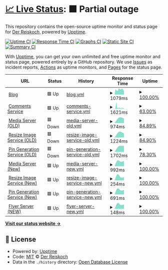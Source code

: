 # [📈 Live Status](https://Der-Reiskoch.github.io/upptime): <!--live status--> **🟧 Partial outage**

This repository contains the open-source uptime monitor and status page for [Der Reiskoch](https://der.reisko.ch), powered by [Upptime](https://github.com/upptime/upptime).

[![Uptime CI](https://github.com/Der-Reiskoch/upptime/workflows/Uptime%20CI/badge.svg)](https://github.com/Der-Reiskoch/upptime/actions?query=workflow%3A%22Uptime+CI%22)
[![Response Time CI](https://github.com/Der-Reiskoch/upptime/workflows/Response%20Time%20CI/badge.svg)](https://github.com/Der-Reiskoch/upptime/actions?query=workflow%3A%22Response+Time+CI%22)
[![Graphs CI](https://github.com/Der-Reiskoch/upptime/workflows/Graphs%20CI/badge.svg)](https://github.com/Der-Reiskoch/upptime/actions?query=workflow%3A%22Graphs+CI%22)
[![Static Site CI](https://github.com/Der-Reiskoch/upptime/workflows/Static%20Site%20CI/badge.svg)](https://github.com/Der-Reiskoch/upptime/actions?query=workflow%3A%22Static+Site+CI%22)
[![Summary CI](https://github.com/Der-Reiskoch/upptime/workflows/Summary%20CI/badge.svg)](https://github.com/Der-Reiskoch/upptime/actions?query=workflow%3A%22Summary+CI%22)

With [Upptime](https://upptime.js.org), you can get your own unlimited and free uptime monitor and status page, powered entirely by a GitHub repository. We use [Issues](https://github.com/Der-Reiskoch/upptime/issues) as incident reports, [Actions](https://github.com/Der-Reiskoch/upptime/actions) as uptime monitors, and [Pages](https://Der-Reiskoch.github.io/upptime) for the status page.

<!--start: status pages-->
<!-- This summary is generated by Upptime (https://github.com/upptime/upptime) -->
<!-- Do not edit this manually, your changes will be overwritten -->
<!-- prettier-ignore -->
| URL | Status | History | Response Time | Uptime |
| --- | ------ | ------- | ------------- | ------ |
| <img alt="" src="https://icons.duckduckgo.com/ip3/www.der-reiskoch.de.ico" height="13"> [Blog](https://www.der-reiskoch.de) | 🟩 Up | [blog.yml](https://github.com/Der-Reiskoch/upptime/commits/HEAD/history/blog.yml) | <details><summary><img alt="Response time graph" src="./graphs/blog/response-time-week.png" height="20"> 1079ms</summary><br><a href="https://Der-Reiskoch.github.io/upptime/history/blog"><img alt="Response time 1249" src="https://img.shields.io/endpoint?url=https%3A%2F%2Fraw.githubusercontent.com%2FDer-Reiskoch%2Fupptime%2FHEAD%2Fapi%2Fblog%2Fresponse-time.json"></a><br><a href="https://Der-Reiskoch.github.io/upptime/history/blog"><img alt="24-hour response time 815" src="https://img.shields.io/endpoint?url=https%3A%2F%2Fraw.githubusercontent.com%2FDer-Reiskoch%2Fupptime%2FHEAD%2Fapi%2Fblog%2Fresponse-time-day.json"></a><br><a href="https://Der-Reiskoch.github.io/upptime/history/blog"><img alt="7-day response time 1079" src="https://img.shields.io/endpoint?url=https%3A%2F%2Fraw.githubusercontent.com%2FDer-Reiskoch%2Fupptime%2FHEAD%2Fapi%2Fblog%2Fresponse-time-week.json"></a><br><a href="https://Der-Reiskoch.github.io/upptime/history/blog"><img alt="30-day response time 1192" src="https://img.shields.io/endpoint?url=https%3A%2F%2Fraw.githubusercontent.com%2FDer-Reiskoch%2Fupptime%2FHEAD%2Fapi%2Fblog%2Fresponse-time-month.json"></a><br><a href="https://Der-Reiskoch.github.io/upptime/history/blog"><img alt="1-year response time 1210" src="https://img.shields.io/endpoint?url=https%3A%2F%2Fraw.githubusercontent.com%2FDer-Reiskoch%2Fupptime%2FHEAD%2Fapi%2Fblog%2Fresponse-time-year.json"></a></details> | <details><summary><a href="https://Der-Reiskoch.github.io/upptime/history/blog">100.00%</a></summary><a href="https://Der-Reiskoch.github.io/upptime/history/blog"><img alt="All-time uptime 99.86%" src="https://img.shields.io/endpoint?url=https%3A%2F%2Fraw.githubusercontent.com%2FDer-Reiskoch%2Fupptime%2FHEAD%2Fapi%2Fblog%2Fuptime.json"></a><br><a href="https://Der-Reiskoch.github.io/upptime/history/blog"><img alt="24-hour uptime 100.00%" src="https://img.shields.io/endpoint?url=https%3A%2F%2Fraw.githubusercontent.com%2FDer-Reiskoch%2Fupptime%2FHEAD%2Fapi%2Fblog%2Fuptime-day.json"></a><br><a href="https://Der-Reiskoch.github.io/upptime/history/blog"><img alt="7-day uptime 100.00%" src="https://img.shields.io/endpoint?url=https%3A%2F%2Fraw.githubusercontent.com%2FDer-Reiskoch%2Fupptime%2FHEAD%2Fapi%2Fblog%2Fuptime-week.json"></a><br><a href="https://Der-Reiskoch.github.io/upptime/history/blog"><img alt="30-day uptime 98.39%" src="https://img.shields.io/endpoint?url=https%3A%2F%2Fraw.githubusercontent.com%2FDer-Reiskoch%2Fupptime%2FHEAD%2Fapi%2Fblog%2Fuptime-month.json"></a><br><a href="https://Der-Reiskoch.github.io/upptime/history/blog"><img alt="1-year uptime 99.80%" src="https://img.shields.io/endpoint?url=https%3A%2F%2Fraw.githubusercontent.com%2FDer-Reiskoch%2Fupptime%2FHEAD%2Fapi%2Fblog%2Fuptime-year.json"></a></details>
| <img alt="" src="https://icons.duckduckgo.com/ip3/kommentare.koch-reis.de.ico" height="13"> [Comments Service](https://kommentare.koch-reis.de/) | 🟩 Up | [comments-service.yml](https://github.com/Der-Reiskoch/upptime/commits/HEAD/history/comments-service.yml) | <details><summary><img alt="Response time graph" src="./graphs/comments-service/response-time-week.png" height="20"> 1621ms</summary><br><a href="https://Der-Reiskoch.github.io/upptime/history/comments-service"><img alt="Response time 1139" src="https://img.shields.io/endpoint?url=https%3A%2F%2Fraw.githubusercontent.com%2FDer-Reiskoch%2Fupptime%2FHEAD%2Fapi%2Fcomments-service%2Fresponse-time.json"></a><br><a href="https://Der-Reiskoch.github.io/upptime/history/comments-service"><img alt="24-hour response time 579" src="https://img.shields.io/endpoint?url=https%3A%2F%2Fraw.githubusercontent.com%2FDer-Reiskoch%2Fupptime%2FHEAD%2Fapi%2Fcomments-service%2Fresponse-time-day.json"></a><br><a href="https://Der-Reiskoch.github.io/upptime/history/comments-service"><img alt="7-day response time 1621" src="https://img.shields.io/endpoint?url=https%3A%2F%2Fraw.githubusercontent.com%2FDer-Reiskoch%2Fupptime%2FHEAD%2Fapi%2Fcomments-service%2Fresponse-time-week.json"></a><br><a href="https://Der-Reiskoch.github.io/upptime/history/comments-service"><img alt="30-day response time 1638" src="https://img.shields.io/endpoint?url=https%3A%2F%2Fraw.githubusercontent.com%2FDer-Reiskoch%2Fupptime%2FHEAD%2Fapi%2Fcomments-service%2Fresponse-time-month.json"></a><br><a href="https://Der-Reiskoch.github.io/upptime/history/comments-service"><img alt="1-year response time 1168" src="https://img.shields.io/endpoint?url=https%3A%2F%2Fraw.githubusercontent.com%2FDer-Reiskoch%2Fupptime%2FHEAD%2Fapi%2Fcomments-service%2Fresponse-time-year.json"></a></details> | <details><summary><a href="https://Der-Reiskoch.github.io/upptime/history/comments-service">63.00%</a></summary><a href="https://Der-Reiskoch.github.io/upptime/history/comments-service"><img alt="All-time uptime 99.43%" src="https://img.shields.io/endpoint?url=https%3A%2F%2Fraw.githubusercontent.com%2FDer-Reiskoch%2Fupptime%2FHEAD%2Fapi%2Fcomments-service%2Fuptime.json"></a><br><a href="https://Der-Reiskoch.github.io/upptime/history/comments-service"><img alt="24-hour uptime 100.00%" src="https://img.shields.io/endpoint?url=https%3A%2F%2Fraw.githubusercontent.com%2FDer-Reiskoch%2Fupptime%2FHEAD%2Fapi%2Fcomments-service%2Fuptime-day.json"></a><br><a href="https://Der-Reiskoch.github.io/upptime/history/comments-service"><img alt="7-day uptime 63.00%" src="https://img.shields.io/endpoint?url=https%3A%2F%2Fraw.githubusercontent.com%2FDer-Reiskoch%2Fupptime%2FHEAD%2Fapi%2Fcomments-service%2Fuptime-week.json"></a><br><a href="https://Der-Reiskoch.github.io/upptime/history/comments-service"><img alt="30-day uptime 89.88%" src="https://img.shields.io/endpoint?url=https%3A%2F%2Fraw.githubusercontent.com%2FDer-Reiskoch%2Fupptime%2FHEAD%2Fapi%2Fcomments-service%2Fuptime-month.json"></a><br><a href="https://Der-Reiskoch.github.io/upptime/history/comments-service"><img alt="1-year uptime 98.75%" src="https://img.shields.io/endpoint?url=https%3A%2F%2Fraw.githubusercontent.com%2FDer-Reiskoch%2Fupptime%2FHEAD%2Fapi%2Fcomments-service%2Fuptime-year.json"></a></details>
| <img alt="" src="https://icons.duckduckgo.com/ip3/bilder.der-reiskoch.de.ico" height="13"> [Media Server (OLD)](https://bilder.der-reiskoch.de) | 🟥 Down | [media-server-old.yml](https://github.com/Der-Reiskoch/upptime/commits/HEAD/history/media-server-old.yml) | <details><summary><img alt="Response time graph" src="./graphs/media-server-old/response-time-week.png" height="20"> 974ms</summary><br><a href="https://Der-Reiskoch.github.io/upptime/history/media-server-old"><img alt="Response time 974" src="https://img.shields.io/endpoint?url=https%3A%2F%2Fraw.githubusercontent.com%2FDer-Reiskoch%2Fupptime%2FHEAD%2Fapi%2Fmedia-server-old%2Fresponse-time.json"></a><br><a href="https://Der-Reiskoch.github.io/upptime/history/media-server-old"><img alt="24-hour response time 0" src="https://img.shields.io/endpoint?url=https%3A%2F%2Fraw.githubusercontent.com%2FDer-Reiskoch%2Fupptime%2FHEAD%2Fapi%2Fmedia-server-old%2Fresponse-time-day.json"></a><br><a href="https://Der-Reiskoch.github.io/upptime/history/media-server-old"><img alt="7-day response time 974" src="https://img.shields.io/endpoint?url=https%3A%2F%2Fraw.githubusercontent.com%2FDer-Reiskoch%2Fupptime%2FHEAD%2Fapi%2Fmedia-server-old%2Fresponse-time-week.json"></a><br><a href="https://Der-Reiskoch.github.io/upptime/history/media-server-old"><img alt="30-day response time 974" src="https://img.shields.io/endpoint?url=https%3A%2F%2Fraw.githubusercontent.com%2FDer-Reiskoch%2Fupptime%2FHEAD%2Fapi%2Fmedia-server-old%2Fresponse-time-month.json"></a><br><a href="https://Der-Reiskoch.github.io/upptime/history/media-server-old"><img alt="1-year response time 974" src="https://img.shields.io/endpoint?url=https%3A%2F%2Fraw.githubusercontent.com%2FDer-Reiskoch%2Fupptime%2FHEAD%2Fapi%2Fmedia-server-old%2Fresponse-time-year.json"></a></details> | <details><summary><a href="https://Der-Reiskoch.github.io/upptime/history/media-server-old">84.89%</a></summary><a href="https://Der-Reiskoch.github.io/upptime/history/media-server-old"><img alt="All-time uptime 84.89%" src="https://img.shields.io/endpoint?url=https%3A%2F%2Fraw.githubusercontent.com%2FDer-Reiskoch%2Fupptime%2FHEAD%2Fapi%2Fmedia-server-old%2Fuptime.json"></a><br><a href="https://Der-Reiskoch.github.io/upptime/history/media-server-old"><img alt="24-hour uptime 76.49%" src="https://img.shields.io/endpoint?url=https%3A%2F%2Fraw.githubusercontent.com%2FDer-Reiskoch%2Fupptime%2FHEAD%2Fapi%2Fmedia-server-old%2Fuptime-day.json"></a><br><a href="https://Der-Reiskoch.github.io/upptime/history/media-server-old"><img alt="7-day uptime 84.89%" src="https://img.shields.io/endpoint?url=https%3A%2F%2Fraw.githubusercontent.com%2FDer-Reiskoch%2Fupptime%2FHEAD%2Fapi%2Fmedia-server-old%2Fuptime-week.json"></a><br><a href="https://Der-Reiskoch.github.io/upptime/history/media-server-old"><img alt="30-day uptime 84.89%" src="https://img.shields.io/endpoint?url=https%3A%2F%2Fraw.githubusercontent.com%2FDer-Reiskoch%2Fupptime%2FHEAD%2Fapi%2Fmedia-server-old%2Fuptime-month.json"></a><br><a href="https://Der-Reiskoch.github.io/upptime/history/media-server-old"><img alt="1-year uptime 84.89%" src="https://img.shields.io/endpoint?url=https%3A%2F%2Fraw.githubusercontent.com%2FDer-Reiskoch%2Fupptime%2FHEAD%2Fapi%2Fmedia-server-old%2Fuptime-year.json"></a></details>
| <img alt="" src="https://icons.duckduckgo.com/ip3/resize.der-reiskoch.de.ico" height="13"> [Resize Image Service (OLD)](https://resize.der-reiskoch.de/?src=%2fmedia%2f1000%2f1091%2fgefuellte_lotuswurzel.jpg&width=190) | 🟥 Down | [resize-image-service-old.yml](https://github.com/Der-Reiskoch/upptime/commits/HEAD/history/resize-image-service-old.yml) | <details><summary><img alt="Response time graph" src="./graphs/resize-image-service-old/response-time-week.png" height="20"> 1224ms</summary><br><a href="https://Der-Reiskoch.github.io/upptime/history/resize-image-service-old"><img alt="Response time 1224" src="https://img.shields.io/endpoint?url=https%3A%2F%2Fraw.githubusercontent.com%2FDer-Reiskoch%2Fupptime%2FHEAD%2Fapi%2Fresize-image-service-old%2Fresponse-time.json"></a><br><a href="https://Der-Reiskoch.github.io/upptime/history/resize-image-service-old"><img alt="24-hour response time 0" src="https://img.shields.io/endpoint?url=https%3A%2F%2Fraw.githubusercontent.com%2FDer-Reiskoch%2Fupptime%2FHEAD%2Fapi%2Fresize-image-service-old%2Fresponse-time-day.json"></a><br><a href="https://Der-Reiskoch.github.io/upptime/history/resize-image-service-old"><img alt="7-day response time 1224" src="https://img.shields.io/endpoint?url=https%3A%2F%2Fraw.githubusercontent.com%2FDer-Reiskoch%2Fupptime%2FHEAD%2Fapi%2Fresize-image-service-old%2Fresponse-time-week.json"></a><br><a href="https://Der-Reiskoch.github.io/upptime/history/resize-image-service-old"><img alt="30-day response time 1224" src="https://img.shields.io/endpoint?url=https%3A%2F%2Fraw.githubusercontent.com%2FDer-Reiskoch%2Fupptime%2FHEAD%2Fapi%2Fresize-image-service-old%2Fresponse-time-month.json"></a><br><a href="https://Der-Reiskoch.github.io/upptime/history/resize-image-service-old"><img alt="1-year response time 1224" src="https://img.shields.io/endpoint?url=https%3A%2F%2Fraw.githubusercontent.com%2FDer-Reiskoch%2Fupptime%2FHEAD%2Fapi%2Fresize-image-service-old%2Fresponse-time-year.json"></a></details> | <details><summary><a href="https://Der-Reiskoch.github.io/upptime/history/resize-image-service-old">84.90%</a></summary><a href="https://Der-Reiskoch.github.io/upptime/history/resize-image-service-old"><img alt="All-time uptime 84.90%" src="https://img.shields.io/endpoint?url=https%3A%2F%2Fraw.githubusercontent.com%2FDer-Reiskoch%2Fupptime%2FHEAD%2Fapi%2Fresize-image-service-old%2Fuptime.json"></a><br><a href="https://Der-Reiskoch.github.io/upptime/history/resize-image-service-old"><img alt="24-hour uptime 76.49%" src="https://img.shields.io/endpoint?url=https%3A%2F%2Fraw.githubusercontent.com%2FDer-Reiskoch%2Fupptime%2FHEAD%2Fapi%2Fresize-image-service-old%2Fuptime-day.json"></a><br><a href="https://Der-Reiskoch.github.io/upptime/history/resize-image-service-old"><img alt="7-day uptime 84.90%" src="https://img.shields.io/endpoint?url=https%3A%2F%2Fraw.githubusercontent.com%2FDer-Reiskoch%2Fupptime%2FHEAD%2Fapi%2Fresize-image-service-old%2Fuptime-week.json"></a><br><a href="https://Der-Reiskoch.github.io/upptime/history/resize-image-service-old"><img alt="30-day uptime 84.90%" src="https://img.shields.io/endpoint?url=https%3A%2F%2Fraw.githubusercontent.com%2FDer-Reiskoch%2Fupptime%2FHEAD%2Fapi%2Fresize-image-service-old%2Fuptime-month.json"></a><br><a href="https://Der-Reiskoch.github.io/upptime/history/resize-image-service-old"><img alt="1-year uptime 84.90%" src="https://img.shields.io/endpoint?url=https%3A%2F%2Fraw.githubusercontent.com%2FDer-Reiskoch%2Fupptime%2FHEAD%2Fapi%2Fresize-image-service-old%2Fuptime-year.json"></a></details>
| <img alt="" src="https://icons.duckduckgo.com/ip3/pins.der-reiskoch.de.ico" height="13"> [Pin Generation Service (OLD)](https://pins.der-reiskoch.de/v2/?id=1271&title=Gaeng%20Om%20Moo%20aus%20dem%20Isaan) | 🟥 Down | [pin-generation-service-old.yml](https://github.com/Der-Reiskoch/upptime/commits/HEAD/history/pin-generation-service-old.yml) | <details><summary><img alt="Response time graph" src="./graphs/pin-generation-service-old/response-time-week.png" height="20"> 1702ms</summary><br><a href="https://Der-Reiskoch.github.io/upptime/history/pin-generation-service-old"><img alt="Response time 1702" src="https://img.shields.io/endpoint?url=https%3A%2F%2Fraw.githubusercontent.com%2FDer-Reiskoch%2Fupptime%2FHEAD%2Fapi%2Fpin-generation-service-old%2Fresponse-time.json"></a><br><a href="https://Der-Reiskoch.github.io/upptime/history/pin-generation-service-old"><img alt="24-hour response time 0" src="https://img.shields.io/endpoint?url=https%3A%2F%2Fraw.githubusercontent.com%2FDer-Reiskoch%2Fupptime%2FHEAD%2Fapi%2Fpin-generation-service-old%2Fresponse-time-day.json"></a><br><a href="https://Der-Reiskoch.github.io/upptime/history/pin-generation-service-old"><img alt="7-day response time 1702" src="https://img.shields.io/endpoint?url=https%3A%2F%2Fraw.githubusercontent.com%2FDer-Reiskoch%2Fupptime%2FHEAD%2Fapi%2Fpin-generation-service-old%2Fresponse-time-week.json"></a><br><a href="https://Der-Reiskoch.github.io/upptime/history/pin-generation-service-old"><img alt="30-day response time 1702" src="https://img.shields.io/endpoint?url=https%3A%2F%2Fraw.githubusercontent.com%2FDer-Reiskoch%2Fupptime%2FHEAD%2Fapi%2Fpin-generation-service-old%2Fresponse-time-month.json"></a><br><a href="https://Der-Reiskoch.github.io/upptime/history/pin-generation-service-old"><img alt="1-year response time 1702" src="https://img.shields.io/endpoint?url=https%3A%2F%2Fraw.githubusercontent.com%2FDer-Reiskoch%2Fupptime%2FHEAD%2Fapi%2Fpin-generation-service-old%2Fresponse-time-year.json"></a></details> | <details><summary><a href="https://Der-Reiskoch.github.io/upptime/history/pin-generation-service-old">78.30%</a></summary><a href="https://Der-Reiskoch.github.io/upptime/history/pin-generation-service-old"><img alt="All-time uptime 78.30%" src="https://img.shields.io/endpoint?url=https%3A%2F%2Fraw.githubusercontent.com%2FDer-Reiskoch%2Fupptime%2FHEAD%2Fapi%2Fpin-generation-service-old%2Fuptime.json"></a><br><a href="https://Der-Reiskoch.github.io/upptime/history/pin-generation-service-old"><img alt="24-hour uptime 66.23%" src="https://img.shields.io/endpoint?url=https%3A%2F%2Fraw.githubusercontent.com%2FDer-Reiskoch%2Fupptime%2FHEAD%2Fapi%2Fpin-generation-service-old%2Fuptime-day.json"></a><br><a href="https://Der-Reiskoch.github.io/upptime/history/pin-generation-service-old"><img alt="7-day uptime 78.30%" src="https://img.shields.io/endpoint?url=https%3A%2F%2Fraw.githubusercontent.com%2FDer-Reiskoch%2Fupptime%2FHEAD%2Fapi%2Fpin-generation-service-old%2Fuptime-week.json"></a><br><a href="https://Der-Reiskoch.github.io/upptime/history/pin-generation-service-old"><img alt="30-day uptime 78.30%" src="https://img.shields.io/endpoint?url=https%3A%2F%2Fraw.githubusercontent.com%2FDer-Reiskoch%2Fupptime%2FHEAD%2Fapi%2Fpin-generation-service-old%2Fuptime-month.json"></a><br><a href="https://Der-Reiskoch.github.io/upptime/history/pin-generation-service-old"><img alt="1-year uptime 78.30%" src="https://img.shields.io/endpoint?url=https%3A%2F%2Fraw.githubusercontent.com%2FDer-Reiskoch%2Fupptime%2FHEAD%2Fapi%2Fpin-generation-service-old%2Fuptime-year.json"></a></details>
| <img alt="" src="https://icons.duckduckgo.com/ip3/bilder.koch-reis.de.ico" height="13"> [Media Server (New)](https://bilder.koch-reis.de/media/1200/1263/buch_und_block.webp) | 🟩 Up | [media-server-new.yml](https://github.com/Der-Reiskoch/upptime/commits/HEAD/history/media-server-new.yml) | <details><summary><img alt="Response time graph" src="./graphs/media-server-new/response-time-week.png" height="20"> 992ms</summary><br><a href="https://Der-Reiskoch.github.io/upptime/history/media-server-new"><img alt="Response time 992" src="https://img.shields.io/endpoint?url=https%3A%2F%2Fraw.githubusercontent.com%2FDer-Reiskoch%2Fupptime%2FHEAD%2Fapi%2Fmedia-server-new%2Fresponse-time.json"></a><br><a href="https://Der-Reiskoch.github.io/upptime/history/media-server-new"><img alt="24-hour response time 984" src="https://img.shields.io/endpoint?url=https%3A%2F%2Fraw.githubusercontent.com%2FDer-Reiskoch%2Fupptime%2FHEAD%2Fapi%2Fmedia-server-new%2Fresponse-time-day.json"></a><br><a href="https://Der-Reiskoch.github.io/upptime/history/media-server-new"><img alt="7-day response time 992" src="https://img.shields.io/endpoint?url=https%3A%2F%2Fraw.githubusercontent.com%2FDer-Reiskoch%2Fupptime%2FHEAD%2Fapi%2Fmedia-server-new%2Fresponse-time-week.json"></a><br><a href="https://Der-Reiskoch.github.io/upptime/history/media-server-new"><img alt="30-day response time 992" src="https://img.shields.io/endpoint?url=https%3A%2F%2Fraw.githubusercontent.com%2FDer-Reiskoch%2Fupptime%2FHEAD%2Fapi%2Fmedia-server-new%2Fresponse-time-month.json"></a><br><a href="https://Der-Reiskoch.github.io/upptime/history/media-server-new"><img alt="1-year response time 992" src="https://img.shields.io/endpoint?url=https%3A%2F%2Fraw.githubusercontent.com%2FDer-Reiskoch%2Fupptime%2FHEAD%2Fapi%2Fmedia-server-new%2Fresponse-time-year.json"></a></details> | <details><summary><a href="https://Der-Reiskoch.github.io/upptime/history/media-server-new">100.00%</a></summary><a href="https://Der-Reiskoch.github.io/upptime/history/media-server-new"><img alt="All-time uptime 100.00%" src="https://img.shields.io/endpoint?url=https%3A%2F%2Fraw.githubusercontent.com%2FDer-Reiskoch%2Fupptime%2FHEAD%2Fapi%2Fmedia-server-new%2Fuptime.json"></a><br><a href="https://Der-Reiskoch.github.io/upptime/history/media-server-new"><img alt="24-hour uptime 100.00%" src="https://img.shields.io/endpoint?url=https%3A%2F%2Fraw.githubusercontent.com%2FDer-Reiskoch%2Fupptime%2FHEAD%2Fapi%2Fmedia-server-new%2Fuptime-day.json"></a><br><a href="https://Der-Reiskoch.github.io/upptime/history/media-server-new"><img alt="7-day uptime 100.00%" src="https://img.shields.io/endpoint?url=https%3A%2F%2Fraw.githubusercontent.com%2FDer-Reiskoch%2Fupptime%2FHEAD%2Fapi%2Fmedia-server-new%2Fuptime-week.json"></a><br><a href="https://Der-Reiskoch.github.io/upptime/history/media-server-new"><img alt="30-day uptime 100.00%" src="https://img.shields.io/endpoint?url=https%3A%2F%2Fraw.githubusercontent.com%2FDer-Reiskoch%2Fupptime%2FHEAD%2Fapi%2Fmedia-server-new%2Fuptime-month.json"></a><br><a href="https://Der-Reiskoch.github.io/upptime/history/media-server-new"><img alt="1-year uptime 100.00%" src="https://img.shields.io/endpoint?url=https%3A%2F%2Fraw.githubusercontent.com%2FDer-Reiskoch%2Fupptime%2FHEAD%2Fapi%2Fmedia-server-new%2Fuptime-year.json"></a></details>
| <img alt="" src="https://icons.duckduckgo.com/ip3/bilder.koch-reis.de.ico" height="13"> [Resize Image Service (New)](https://bilder.koch-reis.de/resize/v2/?width=190&src=%2fmedia%2f0900%2f0918%2fnuea_pad_phed_prik_thai_on.jpg) | 🟩 Up | [resize-image-service-new.yml](https://github.com/Der-Reiskoch/upptime/commits/HEAD/history/resize-image-service-new.yml) | <details><summary><img alt="Response time graph" src="./graphs/resize-image-service-new/response-time-week.png" height="20"> 254ms</summary><br><a href="https://Der-Reiskoch.github.io/upptime/history/resize-image-service-new"><img alt="Response time 254" src="https://img.shields.io/endpoint?url=https%3A%2F%2Fraw.githubusercontent.com%2FDer-Reiskoch%2Fupptime%2FHEAD%2Fapi%2Fresize-image-service-new%2Fresponse-time.json"></a><br><a href="https://Der-Reiskoch.github.io/upptime/history/resize-image-service-new"><img alt="24-hour response time 190" src="https://img.shields.io/endpoint?url=https%3A%2F%2Fraw.githubusercontent.com%2FDer-Reiskoch%2Fupptime%2FHEAD%2Fapi%2Fresize-image-service-new%2Fresponse-time-day.json"></a><br><a href="https://Der-Reiskoch.github.io/upptime/history/resize-image-service-new"><img alt="7-day response time 254" src="https://img.shields.io/endpoint?url=https%3A%2F%2Fraw.githubusercontent.com%2FDer-Reiskoch%2Fupptime%2FHEAD%2Fapi%2Fresize-image-service-new%2Fresponse-time-week.json"></a><br><a href="https://Der-Reiskoch.github.io/upptime/history/resize-image-service-new"><img alt="30-day response time 254" src="https://img.shields.io/endpoint?url=https%3A%2F%2Fraw.githubusercontent.com%2FDer-Reiskoch%2Fupptime%2FHEAD%2Fapi%2Fresize-image-service-new%2Fresponse-time-month.json"></a><br><a href="https://Der-Reiskoch.github.io/upptime/history/resize-image-service-new"><img alt="1-year response time 254" src="https://img.shields.io/endpoint?url=https%3A%2F%2Fraw.githubusercontent.com%2FDer-Reiskoch%2Fupptime%2FHEAD%2Fapi%2Fresize-image-service-new%2Fresponse-time-year.json"></a></details> | <details><summary><a href="https://Der-Reiskoch.github.io/upptime/history/resize-image-service-new">100.00%</a></summary><a href="https://Der-Reiskoch.github.io/upptime/history/resize-image-service-new"><img alt="All-time uptime 100.00%" src="https://img.shields.io/endpoint?url=https%3A%2F%2Fraw.githubusercontent.com%2FDer-Reiskoch%2Fupptime%2FHEAD%2Fapi%2Fresize-image-service-new%2Fuptime.json"></a><br><a href="https://Der-Reiskoch.github.io/upptime/history/resize-image-service-new"><img alt="24-hour uptime 100.00%" src="https://img.shields.io/endpoint?url=https%3A%2F%2Fraw.githubusercontent.com%2FDer-Reiskoch%2Fupptime%2FHEAD%2Fapi%2Fresize-image-service-new%2Fuptime-day.json"></a><br><a href="https://Der-Reiskoch.github.io/upptime/history/resize-image-service-new"><img alt="7-day uptime 100.00%" src="https://img.shields.io/endpoint?url=https%3A%2F%2Fraw.githubusercontent.com%2FDer-Reiskoch%2Fupptime%2FHEAD%2Fapi%2Fresize-image-service-new%2Fuptime-week.json"></a><br><a href="https://Der-Reiskoch.github.io/upptime/history/resize-image-service-new"><img alt="30-day uptime 100.00%" src="https://img.shields.io/endpoint?url=https%3A%2F%2Fraw.githubusercontent.com%2FDer-Reiskoch%2Fupptime%2FHEAD%2Fapi%2Fresize-image-service-new%2Fuptime-month.json"></a><br><a href="https://Der-Reiskoch.github.io/upptime/history/resize-image-service-new"><img alt="1-year uptime 100.00%" src="https://img.shields.io/endpoint?url=https%3A%2F%2Fraw.githubusercontent.com%2FDer-Reiskoch%2Fupptime%2FHEAD%2Fapi%2Fresize-image-service-new%2Fuptime-year.json"></a></details>
| <img alt="" src="https://icons.duckduckgo.com/ip3/bilder.koch-reis.de.ico" height="13"> [Pin Generation Service (New)](https://bilder.koch-reis.de/pin/v2/?id=1300&title=Thail%C3%A4ndischer%20Salad%20Talee-Sap) | 🟩 Up | [pin-generation-service-new.yml](https://github.com/Der-Reiskoch/upptime/commits/HEAD/history/pin-generation-service-new.yml) | <details><summary><img alt="Response time graph" src="./graphs/pin-generation-service-new/response-time-week.png" height="20"> 691ms</summary><br><a href="https://Der-Reiskoch.github.io/upptime/history/pin-generation-service-new"><img alt="Response time 691" src="https://img.shields.io/endpoint?url=https%3A%2F%2Fraw.githubusercontent.com%2FDer-Reiskoch%2Fupptime%2FHEAD%2Fapi%2Fpin-generation-service-new%2Fresponse-time.json"></a><br><a href="https://Der-Reiskoch.github.io/upptime/history/pin-generation-service-new"><img alt="24-hour response time 638" src="https://img.shields.io/endpoint?url=https%3A%2F%2Fraw.githubusercontent.com%2FDer-Reiskoch%2Fupptime%2FHEAD%2Fapi%2Fpin-generation-service-new%2Fresponse-time-day.json"></a><br><a href="https://Der-Reiskoch.github.io/upptime/history/pin-generation-service-new"><img alt="7-day response time 691" src="https://img.shields.io/endpoint?url=https%3A%2F%2Fraw.githubusercontent.com%2FDer-Reiskoch%2Fupptime%2FHEAD%2Fapi%2Fpin-generation-service-new%2Fresponse-time-week.json"></a><br><a href="https://Der-Reiskoch.github.io/upptime/history/pin-generation-service-new"><img alt="30-day response time 691" src="https://img.shields.io/endpoint?url=https%3A%2F%2Fraw.githubusercontent.com%2FDer-Reiskoch%2Fupptime%2FHEAD%2Fapi%2Fpin-generation-service-new%2Fresponse-time-month.json"></a><br><a href="https://Der-Reiskoch.github.io/upptime/history/pin-generation-service-new"><img alt="1-year response time 691" src="https://img.shields.io/endpoint?url=https%3A%2F%2Fraw.githubusercontent.com%2FDer-Reiskoch%2Fupptime%2FHEAD%2Fapi%2Fpin-generation-service-new%2Fresponse-time-year.json"></a></details> | <details><summary><a href="https://Der-Reiskoch.github.io/upptime/history/pin-generation-service-new">100.00%</a></summary><a href="https://Der-Reiskoch.github.io/upptime/history/pin-generation-service-new"><img alt="All-time uptime 100.00%" src="https://img.shields.io/endpoint?url=https%3A%2F%2Fraw.githubusercontent.com%2FDer-Reiskoch%2Fupptime%2FHEAD%2Fapi%2Fpin-generation-service-new%2Fuptime.json"></a><br><a href="https://Der-Reiskoch.github.io/upptime/history/pin-generation-service-new"><img alt="24-hour uptime 100.00%" src="https://img.shields.io/endpoint?url=https%3A%2F%2Fraw.githubusercontent.com%2FDer-Reiskoch%2Fupptime%2FHEAD%2Fapi%2Fpin-generation-service-new%2Fuptime-day.json"></a><br><a href="https://Der-Reiskoch.github.io/upptime/history/pin-generation-service-new"><img alt="7-day uptime 100.00%" src="https://img.shields.io/endpoint?url=https%3A%2F%2Fraw.githubusercontent.com%2FDer-Reiskoch%2Fupptime%2FHEAD%2Fapi%2Fpin-generation-service-new%2Fuptime-week.json"></a><br><a href="https://Der-Reiskoch.github.io/upptime/history/pin-generation-service-new"><img alt="30-day uptime 100.00%" src="https://img.shields.io/endpoint?url=https%3A%2F%2Fraw.githubusercontent.com%2FDer-Reiskoch%2Fupptime%2FHEAD%2Fapi%2Fpin-generation-service-new%2Fuptime-month.json"></a><br><a href="https://Der-Reiskoch.github.io/upptime/history/pin-generation-service-new"><img alt="1-year uptime 100.00%" src="https://img.shields.io/endpoint?url=https%3A%2F%2Fraw.githubusercontent.com%2FDer-Reiskoch%2Fupptime%2FHEAD%2Fapi%2Fpin-generation-service-new%2Fuptime-year.json"></a></details>
| <img alt="" src="https://icons.duckduckgo.com/ip3/bilder.koch-reis.de.ico" height="13"> [Flyer Server (NEW)](https://bilder.koch-reis.de/flyer/v1/?id=20240414_oberhausen.jpg) | 🟩 Up | [flyer-server-new.yml](https://github.com/Der-Reiskoch/upptime/commits/HEAD/history/flyer-server-new.yml) | <details><summary><img alt="Response time graph" src="./graphs/flyer-server-new/response-time-week.png" height="20"> 148ms</summary><br><a href="https://Der-Reiskoch.github.io/upptime/history/flyer-server-new"><img alt="Response time 148" src="https://img.shields.io/endpoint?url=https%3A%2F%2Fraw.githubusercontent.com%2FDer-Reiskoch%2Fupptime%2FHEAD%2Fapi%2Fflyer-server-new%2Fresponse-time.json"></a><br><a href="https://Der-Reiskoch.github.io/upptime/history/flyer-server-new"><img alt="24-hour response time 138" src="https://img.shields.io/endpoint?url=https%3A%2F%2Fraw.githubusercontent.com%2FDer-Reiskoch%2Fupptime%2FHEAD%2Fapi%2Fflyer-server-new%2Fresponse-time-day.json"></a><br><a href="https://Der-Reiskoch.github.io/upptime/history/flyer-server-new"><img alt="7-day response time 148" src="https://img.shields.io/endpoint?url=https%3A%2F%2Fraw.githubusercontent.com%2FDer-Reiskoch%2Fupptime%2FHEAD%2Fapi%2Fflyer-server-new%2Fresponse-time-week.json"></a><br><a href="https://Der-Reiskoch.github.io/upptime/history/flyer-server-new"><img alt="30-day response time 148" src="https://img.shields.io/endpoint?url=https%3A%2F%2Fraw.githubusercontent.com%2FDer-Reiskoch%2Fupptime%2FHEAD%2Fapi%2Fflyer-server-new%2Fresponse-time-month.json"></a><br><a href="https://Der-Reiskoch.github.io/upptime/history/flyer-server-new"><img alt="1-year response time 148" src="https://img.shields.io/endpoint?url=https%3A%2F%2Fraw.githubusercontent.com%2FDer-Reiskoch%2Fupptime%2FHEAD%2Fapi%2Fflyer-server-new%2Fresponse-time-year.json"></a></details> | <details><summary><a href="https://Der-Reiskoch.github.io/upptime/history/flyer-server-new">100.00%</a></summary><a href="https://Der-Reiskoch.github.io/upptime/history/flyer-server-new"><img alt="All-time uptime 100.00%" src="https://img.shields.io/endpoint?url=https%3A%2F%2Fraw.githubusercontent.com%2FDer-Reiskoch%2Fupptime%2FHEAD%2Fapi%2Fflyer-server-new%2Fuptime.json"></a><br><a href="https://Der-Reiskoch.github.io/upptime/history/flyer-server-new"><img alt="24-hour uptime 100.00%" src="https://img.shields.io/endpoint?url=https%3A%2F%2Fraw.githubusercontent.com%2FDer-Reiskoch%2Fupptime%2FHEAD%2Fapi%2Fflyer-server-new%2Fuptime-day.json"></a><br><a href="https://Der-Reiskoch.github.io/upptime/history/flyer-server-new"><img alt="7-day uptime 100.00%" src="https://img.shields.io/endpoint?url=https%3A%2F%2Fraw.githubusercontent.com%2FDer-Reiskoch%2Fupptime%2FHEAD%2Fapi%2Fflyer-server-new%2Fuptime-week.json"></a><br><a href="https://Der-Reiskoch.github.io/upptime/history/flyer-server-new"><img alt="30-day uptime 100.00%" src="https://img.shields.io/endpoint?url=https%3A%2F%2Fraw.githubusercontent.com%2FDer-Reiskoch%2Fupptime%2FHEAD%2Fapi%2Fflyer-server-new%2Fuptime-month.json"></a><br><a href="https://Der-Reiskoch.github.io/upptime/history/flyer-server-new"><img alt="1-year uptime 100.00%" src="https://img.shields.io/endpoint?url=https%3A%2F%2Fraw.githubusercontent.com%2FDer-Reiskoch%2Fupptime%2FHEAD%2Fapi%2Fflyer-server-new%2Fuptime-year.json"></a></details>

<!--end: status pages-->

[**Visit our status website →**](https://Der-Reiskoch.github.io/upptime)

## 📄 License

- Powered by: [Upptime](https://github.com/upptime/upptime)
- Code: [MIT](./LICENSE) © [Der Reiskoch](https://der.reisko.ch)
- Data in the `./history` directory: [Open Database License](https://opendatacommons.org/licenses/odbl/1-0/)
